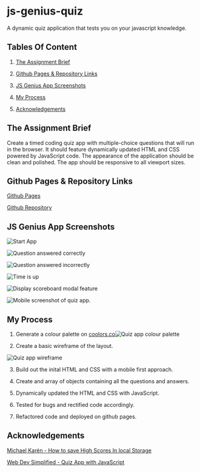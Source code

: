 # js-genius-quiz

A dynamic quiz application that tests you on your javascript knowledge.

## Tables Of Content

1. [The Assignment Brief](#the-assignment-brief)

2. [Github Pages & Repository Links](github-pages-&-repository-links)

3. [JS Genius App Screenshots](js-genius-app-screenshots)

4. [My Process](my-process)

5. [Acknowledgements](acknowledgements)

## The Assignment Brief

Create a timed coding quiz app with multiple-choice questions that will run in the browser. It should feature dynamically updated HTML and CSS powered by JavaScript code. The appearance of the application should be clean and polished. The app should be responsive to all viewport sizes.

## Github Pages & Repository Links

[Github Pages](https://matthew-millard.github.io/js-genius-quiz/)

[Github Repository](https://github.com/matthew-millard/js-genius-quiz)

## JS Genius App Screenshots

![Start App](./Develop/assets/screenshots/desktop-screenshot-start-js-quiz-app.jpg)

![Question answered correctly](./Develop/assets/screenshots/desktop-screenshot-correct-answer-js-quiz-app.jpg)

![Question answered incorrectly](./Develop/assets/screenshots/desktop-screenshot-incorrect-answer-js-quiz-app.jpg)

![Time is up](./Develop/assets/screenshots/desktop-screenshot-time-up-js-quiz-app.jpg)

![Display scoreboard modal feature](./Develop/assets/screenshots/desktop-screenshot-scoreboard-js-quiz-app.jpg)

![Mobile screenshot of quiz app.](./Develop/assets/screenshots/mobile-screenshot-js-quiz-app.jpg)

## My Process

1. Generate a colour palette on [coolors.co](https://coolors.co/)![Quiz app colour palette](./Develop/assets/screenshots/coolors.co_palette_f0db4f-3da35d-323330-df2935-ffffff.png)

2. Create a basic wireframe of the layout.

![Quiz app wireframe](./Develop/assets/screenshots/wireframe-js-genius-quiz-app.jpg)

3. Build out the inital HTML and CSS with a mobile first approach.

4. Create and array of objects containing all the questions and answers.

5. Dynamically updated the HTML and CSS with JavaScript.

6. Tested for bugs and rectified code accordingly.

7. Refactored code and deployed on github pages.

## Acknowledgements

[Michael Karén - How to save High Scores In local Storage](https://michael-karen.medium.com/how-to-save-high-scores-in-local-storage-7860baca9d68)

[Web Dev Simplified - Quiz App with JavaScript](https://www.youtube.com/watch?v=riDzcEQbX6k)
